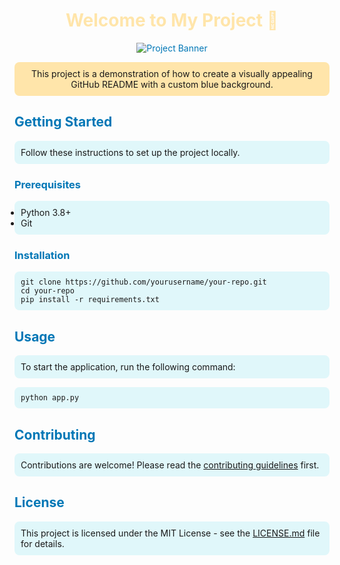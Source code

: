 <!-- README.md -->

<!-- Basic HTML for layout and styling -->

<h1 align="center" style="color: #FFE5AA;">Welcome to My Project 🌟</h1>
<p align="center" style="color: #0077b6;">
    <img src="https://via.placeholder.com/800x200.png?text=Project+Banner" alt="Project Banner">
</p>

<p align="center" style="background-color: #FFE5AA; padding: 10px; border-radius: 8px;">
    This project is a demonstration of how to create a visually appealing GitHub README with a custom blue background.
</p>

<h2 style="color: #0077b6;">Getting Started</h2>
<p style="background-color: #e0f7fa; padding: 10px; border-radius: 8px;">
    Follow these instructions to set up the project locally.
</p>

<h3 style="color: #0077b6;">Prerequisites</h3>
<ul style="background-color: #e0f7fa; padding: 10px; border-radius: 8px;">
    <li>Python 3.8+</li>
    <li>Git</li>
</ul>

<h3 style="color: #0077b6;">Installation</h3>
<p style="background-color: #e0f7fa; padding: 10px; border-radius: 8px;">
    <code>git clone https://github.com/yourusername/your-repo.git</code><br>
    <code>cd your-repo</code><br>
    <code>pip install -r requirements.txt</code>
</p>

<h2 style="color: #0077b6;">Usage</h2>
<p style="background-color: #e0f7fa; padding: 10px; border-radius: 8px;">
    To start the application, run the following command:
</p>
<p style="background-color: #e0f7fa; padding: 10px; border-radius: 8px;">
    <code>python app.py</code>
</p>

<h2 style="color: #0077b6;">Contributing</h2>
<p style="background-color: #e0f7fa; padding: 10px; border-radius: 8px;">
    Contributions are welcome! Please read the <a href="CONTRIBUTING.md">contributing guidelines</a> first.
</p>

<h2 style="color: #0077b6;">License</h2>
<p style="background-color: #e0f7fa; padding: 10px; border-radius: 8px;">
    This project is licensed under the MIT License - see the <a href="LICENSE.md">LICENSE.md</a> file for details.
</p>

